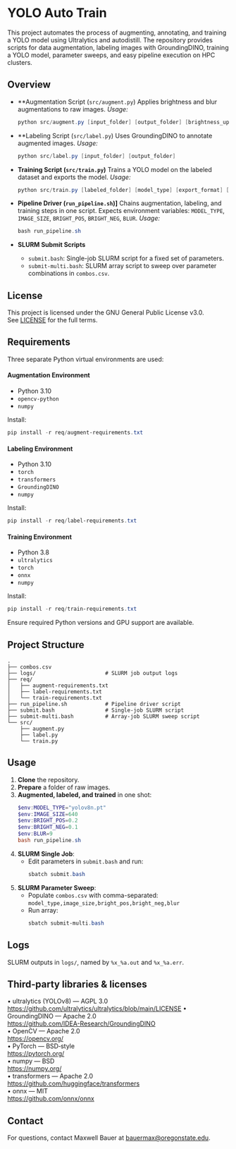 # YOLO Auto Train

This project automates the process of augmenting, annotating, and training a YOLO model using Ultralytics and autodistill. The repository provides scripts for data augmentation, labeling images with GroundingDINO, training a YOLO model, parameter sweeps, and easy pipeline execution on HPC clusters.

## Overview

- **Augmentation Script (`src/augment.py`)
  Applies brightness and blur augmentations to raw images.
  *Usage:*
  ```powershell
  python src/augment.py [input_folder] [output_folder] [brightness_up] [brightness_down] [blur_kernel]
  ```

- **Labeling Script (`src/label.py`)
  Uses GroundingDINO to annotate augmented images.
  *Usage:*
  ```powershell
  python src/label.py [input_folder] [output_folder]
  ```

- **Training Script (`src/train.py`)**
  Trains a YOLO model on the labeled dataset and exports the model.
  *Usage:*
  ```powershell
  python src/train.py [labeled_folder] [model_type] [export_format] [image_size]
  ```

- **Pipeline Driver (`run_pipeline.sh`)]**
  Chains augmentation, labeling, and training steps in one script. Expects environment variables:
  `MODEL_TYPE`, `IMAGE_SIZE`, `BRIGHT_POS`, `BRIGHT_NEG`, `BLUR`.
  *Usage:*
  ```powershell
  bash run_pipeline.sh
  ```

- **SLURM Submit Scripts**
  - `submit.bash`: Single-job SLURM script for a fixed set of parameters.
  - `submit-multi.bash`: SLURM array script to sweep over parameter combinations in `combos.csv`.

## License

This project is licensed under the GNU General Public License v3.0.  
See [LICENSE](./LICENSE) for the full terms.

## Requirements

Three separate Python virtual environments are used:

#### Augmentation Environment
- Python 3.10
- `opencv-python`
- `numpy`

Install:
```powershell
pip install -r req/augment-requirements.txt
```

#### Labeling Environment
- Python 3.10
- `torch`
- `transformers`
- `GroundingDINO`
- `numpy`

Install:
```powershell
pip install -r req/label-requirements.txt
```

#### Training Environment
- Python 3.8
- `ultralytics`
- `torch`
- `onnx`
- `numpy`

Install:
```powershell
pip install -r req/train-requirements.txt
```

Ensure required Python versions and GPU support are available.

## Project Structure

```
.
├── combos.csv
├── logs/                      # SLURM job output logs
├── req/
│   ├── augment-requirements.txt
│   ├── label-requirements.txt
│   └── train-requirements.txt
├── run_pipeline.sh            # Pipeline driver script
├── submit.bash                # Single-job SLURM script
├── submit-multi.bash          # Array-job SLURM sweep script
└── src/
    ├── augment.py
    ├── label.py
    └── train.py
```

## Usage

1. **Clone** the repository.
2. **Prepare** a folder of raw images.
3. **Augmented, labeled, and trained** in one shot:
   ```powershell
   $env:MODEL_TYPE="yolov8n.pt"
   $env:IMAGE_SIZE=640
   $env:BRIGHT_POS=0.2
   $env:BRIGHT_NEG=0.1
   $env:BLUR=9
   bash run_pipeline.sh
   ```
4. **SLURM Single Job**:
   - Edit parameters in `submit.bash` and run:
     ```powershell
     sbatch submit.bash
     ```
5. **SLURM Parameter Sweep**:
   - Populate `combos.csv` with comma-separated:
     `model_type,image_size,bright_pos,bright_neg,blur`
   - Run array:
     ```powershell
     sbatch submit-multi.bash
     ```

## Logs

SLURM outputs in `logs/`, named by `%x_%a.out` and `%x_%a.err`.

## Third‑party libraries & licenses

• ultralytics (YOLOv8) — AGPL 3.0  
  https://github.com/ultralytics/ultralytics/blob/main/LICENSE
• GroundingDINO — Apache 2.0  
  https://github.com/IDEA-Research/GroundingDINO  
• OpenCV — Apache 2.0  
  https://opencv.org/  
• PyTorch — BSD‑style  
  https://pytorch.org/  
• numpy — BSD  
  https://numpy.org/  
• transformers — Apache 2.0  
  https://github.com/huggingface/transformers  
• onnx — MIT  
  https://github.com/onnx/onnx  

## Contact

For questions, contact Maxwell Bauer at bauermax@oregonstate.edu.
